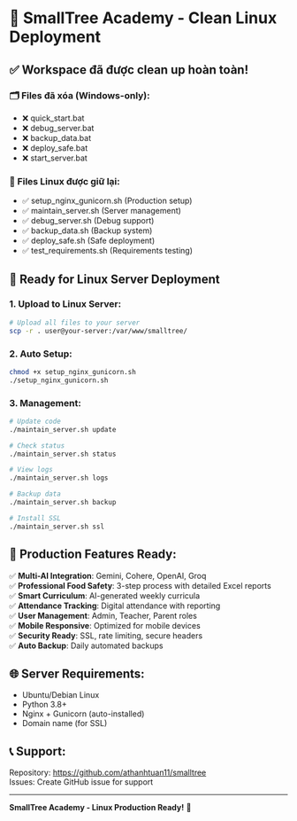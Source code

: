 # 🌱 SmallTree Academy - Clean Linux Deployment

## ✅ Workspace đã được clean up hoàn toàn!

### 🗂️ Files đã xóa (Windows-only):
- ❌ quick_start.bat
- ❌ debug_server.bat  
- ❌ backup_data.bat
- ❌ deploy_safe.bat
- ❌ start_server.bat

### 🐧 Files Linux được giữ lại:
- ✅ setup_nginx_gunicorn.sh (Production setup)
- ✅ maintain_server.sh (Server management)
- ✅ debug_server.sh (Debug support)
- ✅ backup_data.sh (Backup system)
- ✅ deploy_safe.sh (Safe deployment)
- ✅ test_requirements.sh (Requirements testing)

## 🚀 Ready for Linux Server Deployment

### 1. Upload to Linux Server:
```bash
# Upload all files to your server
scp -r . user@your-server:/var/www/smalltree/
```

### 2. Auto Setup:
```bash
chmod +x setup_nginx_gunicorn.sh
./setup_nginx_gunicorn.sh
```

### 3. Management:
```bash
# Update code
./maintain_server.sh update

# Check status  
./maintain_server.sh status

# View logs
./maintain_server.sh logs

# Backup data
./maintain_server.sh backup

# Install SSL
./maintain_server.sh ssl
```

## 🎯 Production Features Ready:

✅ **Multi-AI Integration**: Gemini, Cohere, OpenAI, Groq  
✅ **Professional Food Safety**: 3-step process with detailed Excel reports  
✅ **Smart Curriculum**: AI-generated weekly curricula  
✅ **Attendance Tracking**: Digital attendance with reporting  
✅ **User Management**: Admin, Teacher, Parent roles  
✅ **Mobile Responsive**: Optimized for mobile devices  
✅ **Security Ready**: SSL, rate limiting, secure headers  
✅ **Auto Backup**: Daily automated backups  

## 🌐 Server Requirements:
- Ubuntu/Debian Linux
- Python 3.8+
- Nginx + Gunicorn (auto-installed)
- Domain name (for SSL)

## 📞 Support:
Repository: https://github.com/athanhtuan11/smalltree  
Issues: Create GitHub issue for support

---
**SmallTree Academy - Linux Production Ready!** 🌳
